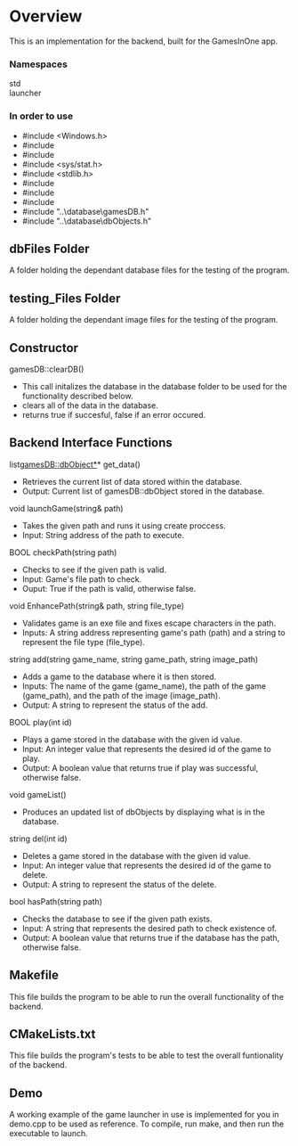 # Overview
This is an implementation for the backend, built for the GamesInOne app.
### Namespaces
std\
launcher

### In order to use
- \#include <Windows.h>
- \#include <iostream>
- \#include <string>
- \#include <sys/stat.h>
- \#include <stdlib.h>
- \#include <fstream>
- \#include <algorithm>
- \#include <list>
- \#include "..\database\gamesDB.h"
- \#include "..\database\dbObjects.h"

## dbFiles Folder
A folder holding the dependant database files for the testing of the program. 
## testing_Files Folder
A folder holding the dependant image files for the testing of the program. 
## Constructor
  
gamesDB::clearDB()
- This call initalizes the database in the database folder to be used for the functionality described below.
- clears all of the data in the database.
- returns true if succesful, false if an error occured.

## Backend Interface Functions
list<gamesDB::dbObject*>* get_data()
- Retrieves the current list of data stored within the database.
- Output: Current list of gamesDB::dbObject stored in the database.

void launchGame(string& path)
- Takes the given path and runs it using create proccess.
- Input: String address of the path to execute.

BOOL checkPath(string path)
- Checks to see if the given path is valid.
- Input: Game's file path to check.
- Ouput: True if the path is valid, otherwise false.

void EnhancePath(string& path, string file_type)
- Validates game is an exe file and fixes escape characters in the path.
- Inputs: A string address representing game's path (path) and a string to represent the file type (file_type).

string add(string game_name, string game_path, string image_path)
- Adds a game to the database where it is then stored.
- Inputs: The name of the game (game_name), the path of the game (game_path), and the path of the image (image_path).
- Output: A string to represent the status of the add.

BOOL play(int id)
- Plays a game stored in the database with the given id value.
- Input:  An integer value that represents the desired id of the game to play.
- Output: A boolean value that returns true if play was successful, otherwise false.

void gameList()
- Produces an updated list of dbObjects by displaying what is in the database.

string del(int id)
- Deletes a game stored in the database with the given id value.
- Input:  An integer value that represents the desired id of the game to delete.
- Output: A string to represent the status of the delete.

bool hasPath(string path)
- Checks the database to see if the given path exists.
- Input:  A string that represents the desired path to check existence of.
- Output: A boolean value that returns true if the database has the path, otherwise false.

## Makefile
This file builds the program to be able to run the overall functionality of the backend.
  
## CMakeLists.txt
This file builds the program's tests to be able to test the overall funtionality of the backend.

## Demo
A working example of the game launcher in use is implemented for you in demo.cpp to be used as reference. To compile, run make, and then run the executable to launch.
